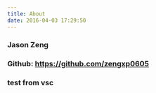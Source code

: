 ```yaml
---
title: About
date: 2016-04-03 17:29:50
---
```


### Jason Zeng
### Github: https://github.com/zengxp0605


### test from vsc


